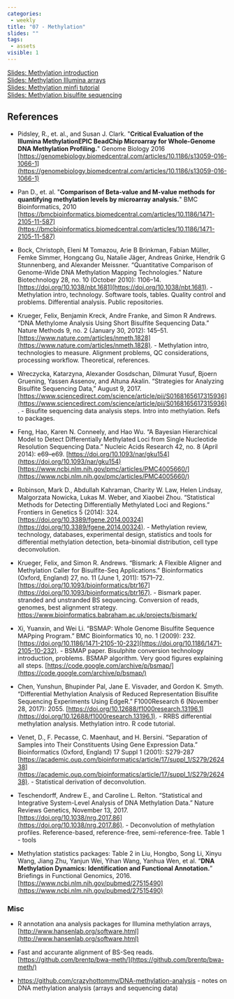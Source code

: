 ```yaml
---
categories:
 - weekly
title: "07 - Methylation"
slides: ""
tags:
 - assets
visible: 1
---
```


[Slides: Methylation introduction]({{site.baseurl}}/assets/07_Methylation/01_Methylation_intro.pdf)  
[Slides: Methylation Illumina arrays]({{site.baseurl}}/assets/07_Methylation/02_Methylation_microarrays.pdf)  
[Slides: Methylation minfi tutorial]({{site.baseurl}}/assets/07_Methylation/03_Methylation_minfi.pdf)  
[Slides: Methylation bisulfite sequencing]({{site.baseurl}}/assets/07_Methylation/04_Methylation_bisulfite.pdf)  

## References

- Pidsley, R., et. al., and Susan J. Clark. "**Critical Evaluation of the Illumina MethylationEPIC BeadChip Microarray for Whole-Genome DNA Methylation Profiling.**" Genome Biology 2016 [https://genomebiology.biomedcentral.com/articles/10.1186/s13059-016-1066-1](https://genomebiology.biomedcentral.com/articles/10.1186/s13059-016-1066-1)

- Pan D., et. al. "**Comparison of Beta-value and M-value methods for quantifying methylation levels by microarray analysis.**" BMC Bioinformatics, 2010 [https://bmcbioinformatics.biomedcentral.com/articles/10.1186/1471-2105-11-587](https://bmcbioinformatics.biomedcentral.com/articles/10.1186/1471-2105-11-587)

- Bock, Christoph, Eleni M Tomazou, Arie B Brinkman, Fabian Müller, Femke Simmer, Hongcang Gu, Natalie Jäger, Andreas Gnirke, Hendrik G Stunnenberg, and Alexander Meissner. “Quantitative Comparison of Genome-Wide DNA Methylation Mapping Technologies.” Nature Biotechnology 28, no. 10 (October 2010): 1106–14. [https://doi.org/10.1038/nbt.1681](https://doi.org/10.1038/nbt.1681). - Methylation intro, technology. Software tools, tables. Quality control and problems. Differential analysis. Public repositories.

- Krueger, Felix, Benjamin Kreck, Andre Franke, and Simon R Andrews. “DNA Methylome Analysis Using Short Bisulfite Sequencing Data.” Nature Methods 9, no. 2 (January 30, 2012): 145–51. [https://www.nature.com/articles/nmeth.1828](https://www.nature.com/articles/nmeth.1828). - Methylation intro, technologies to measure. Alignment problems, QC considerations, processing workflow. Theoretical, references.

- Wreczycka, Katarzyna, Alexander Gosdschan, Dilmurat Yusuf, Bjoern Gruening, Yassen Assenov, and Altuna Akalin. “Strategies for Analyzing Bisulfite Sequencing Data,” August 9, 2017. [https://www.sciencedirect.com/science/article/pii/S0168165617315936](https://www.sciencedirect.com/science/article/pii/S0168165617315936). - Bisufite sequencing data analysis steps. Intro into methylation. Refs to packages. 

- Feng, Hao, Karen N. Conneely, and Hao Wu. “A Bayesian Hierarchical Model to Detect Differentially Methylated Loci from Single Nucleotide Resolution Sequencing Data.” Nucleic Acids Research 42, no. 8 (April 2014): e69–e69. [https://doi.org/10.1093/nar/gku154](https://doi.org/10.1093/nar/gku154) [https://www.ncbi.nlm.nih.gov/pmc/articles/PMC4005660/](https://www.ncbi.nlm.nih.gov/pmc/articles/PMC4005660/)

- Robinson, Mark D., Abdullah Kahraman, Charity W. Law, Helen Lindsay, Malgorzata Nowicka, Lukas M. Weber, and Xiaobei Zhou. “Statistical Methods for Detecting Differentially Methylated Loci and Regions.” Frontiers in Genetics 5 (2014): 324. [https://doi.org/10.3389/fgene.2014.00324](https://doi.org/10.3389/fgene.2014.00324). - Methylation review, technology, databases, experimental design, statistics and tools for differential methylation detection, beta-binomial distribution, cell type deconvolution.

- Krueger, Felix, and Simon R. Andrews. “Bismark: A Flexible Aligner and Methylation Caller for Bisulfite-Seq Applications.” Bioinformatics (Oxford, England) 27, no. 11 (June 1, 2011): 1571–72. [https://doi.org/10.1093/bioinformatics/btr167](https://doi.org/10.1093/bioinformatics/btr167). - Bismark paper. stranded and unstranded BS sequencing. Conversion of reads, genomes, best alignment strategy. https://www.bioinformatics.babraham.ac.uk/projects/bismark/

- Xi, Yuanxin, and Wei Li. “BSMAP: Whole Genome Bisulfite Sequence MAPping Program.” BMC Bioinformatics 10, no. 1 (2009): 232. [https://doi.org/10.1186/1471-2105-10-232](https://doi.org/10.1186/1471-2105-10-232). - BSMAP paper. Bisulphite conversion technology introduction, problems. BSMAP algorithm. Very good figures explaining all steps. [https://code.google.com/archive/p/bsmap/](https://code.google.com/archive/p/bsmap/)

- Chen, Yunshun, Bhupinder Pal, Jane E. Visvader, and Gordon K. Smyth. “Differential Methylation Analysis of Reduced Representation Bisulfite Sequencing Experiments Using EdgeR.” F1000Research 6 (November 28, 2017): 2055. [https://doi.org/10.12688/f1000research.13196.1](https://doi.org/10.12688/f1000research.13196.1). - RRBS differential methylation analysis. Methylation intro. R code tutorial. 

- Venet, D., F. Pecasse, C. Maenhaut, and H. Bersini. “Separation of Samples into Their Constituents Using Gene Expression Data.” Bioinformatics (Oxford, England) 17 Suppl 1 (2001): S279-287 [https://academic.oup.com/bioinformatics/article/17/suppl_1/S279/262438](https://academic.oup.com/bioinformatics/article/17/suppl_1/S279/262438). - Statistical derivation of deconvolution. 

- Teschendorff, Andrew E., and Caroline L. Relton. “Statistical and Integrative System-Level Analysis of DNA Methylation Data.” Nature Reviews Genetics, November 13, 2017. [https://doi.org/10.1038/nrg.2017.86](https://doi.org/10.1038/nrg.2017.86). - Deconvolution of methylation profiles. Reference-based, reference-free, semi-reference-free. Table 1 - tools

- Methylation statistics packages: Table 2 in Liu, Hongbo, Song Li, Xinyu Wang, Jiang Zhu, Yanjun Wei, Yihan Wang, Yanhua Wen, et al. “**DNA Methylation Dynamics: Identification and Functional Annotation.**” Briefings in Functional Genomics, 2016. [https://www.ncbi.nlm.nih.gov/pubmed/27515490](https://www.ncbi.nlm.nih.gov/pubmed/27515490)

### Misc

- R annotation ana analysis packages for Illumina methylation arrays, [http://www.hansenlab.org/software.html](http://www.hansenlab.org/software.html)

- Fast and accurante alignment of BS-Seq reads. [https://github.com/brentp/bwa-meth/](https://github.com/brentp/bwa-meth/)

- https://github.com/crazyhottommy/DNA-methylation-analysis - notes on DNA methylation analysis (arrays and sequencing data)
